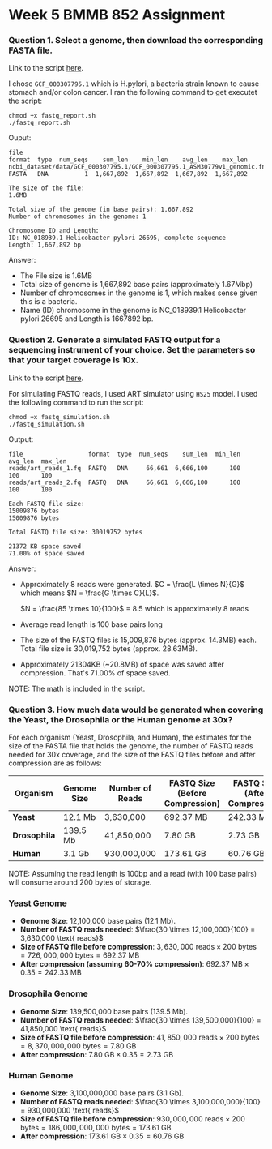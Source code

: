 # Week 5 BMMB 852 Assignment

### Question 1. Select a genome, then download the corresponding FASTA file.

Link to the script [here](https://github.com/stephwon/Applied_Bioinformatics_BMMB852/blob/main/Wk5/fastq_report.sh).

I chose `GCF_000307795.1` which is H.pylori, a bacteria strain known to cause stomach and/or colon cancer.
I ran the following command to get executet the script:
```
chmod +x fastq_report.sh
./fastq_report.sh
```
Ouput:
```
file                                                                      format  type  num_seqs    sum_len    min_len    avg_len    max_len
ncbi_dataset/data/GCF_000307795.1/GCF_000307795.1_ASM30779v1_genomic.fna  FASTA   DNA          1  1,667,892  1,667,892  1,667,892  1,667,892

The size of the file:
1.6MB

Total size of the genome (in base pairs): 1,667,892
Number of chromosomes in the genome: 1

Chromosome ID and Length:
ID: NC_018939.1 Helicobacter pylori 26695, complete sequence
Length: 1,667,892 bp
```
Answer:
* The File size is 1.6MB
* Total size of genome is 1,667,892 base pairs (approximately 1.67Mbp)
* Number of chromosomes in the genome is 1, which makes sense given this is a bacteria. 
* Name (ID) chromosome in the genome is NC_018939.1 Helicobacter pylori 26695 and Length is 1667892 bp.

### Question 2. Generate a simulated FASTQ output for a sequencing instrument of your choice.  Set the parameters so that your target coverage is 10x.

Link to the script [here](https://github.com/stephwon/Applied_Bioinformatics_BMMB852/blob/main/Wk5/fastq_simulation.sh).

For simulating FASTQ reads, I used ART simulator using `HS25` model.
I used the following command to run the script:
```
chmod +x fastq_simulation.sh
./fastq_simulation.sh
```

Output:
```
file                  format  type  num_seqs    sum_len  min_len  avg_len  max_len
reads/art_reads_1.fq  FASTQ   DNA     66,661  6,666,100      100      100      100
reads/art_reads_2.fq  FASTQ   DNA     66,661  6,666,100      100      100      100

Each FASTQ file size:
15009876 bytes
15009876 bytes

Total FASTQ file size: 30019752 bytes

21372 KB space saved
71.00% of space saved

```

Answer:
* Approximately 8 reads were generated. $C = \frac{L \times N}{G}$ which means $N = \frac{G \times C}{L}$.

  $N = \frac{85 \times 10}{100}$ = 8.5 which is approximately 8 reads

* Average read length is 100 base pairs long

* The size of the FASTQ files is 15,009,876 bytes (approx. 14.3MB) each. Total file size is 30,019,752 bytes (approx. 28.63MB).

* Approximately 21304KB (~20.8MB) of space was saved after compression. That's 71.00% of space saved. 

NOTE: The math is included in the script. 

### Question 3. How much data would be generated when covering the Yeast,  the Drosophila or the Human genome at 30x?


For each organism (Yeast, Drosophila, and Human), the estimates for the size of the FASTA file that holds the genome, the number of FASTQ reads needed for 30x coverage, and the size of the FASTQ files before and after compression are as follows:

| **Organism**       | **Genome Size** | **Number of Reads** | **FASTQ Size (Before Compression)** | **FASTQ Size (After Compression)** |
|--------------------|-----------------|---------------------|-------------------------------------|------------------------------------|
| **Yeast**          | 12.1 Mb         | 3,630,000           | 692.37 MB                           | 242.33 MB                         |
| **Drosophila**     | 139.5 Mb        | 41,850,000          | 7.80 GB                             | 2.73 GB                           |
| **Human**          | 3.1 Gb          | 930,000,000         | 173.61 GB                           | 60.76 GB                          |

NOTE: Assuming the read length is 100bp and a read (with 100 base pairs) will consume around 200 bytes of storage.

### **Yeast Genome**
- **Genome Size**: 12,100,000 base pairs (12.1 Mb).
- **Number of FASTQ reads needed**: 
    $\frac{30 \times 12,100,000}{100} = 3,630,000 \text{ reads}$
- **Size of FASTQ file before compression**: 
    $3,630,000 \text{ reads} \times 200 \text{ bytes} = 726,000,000 \text{ bytes} = 692.37 \text{ MB}$
- **After compression (assuming 60-70% compression)**: 
    $692.37 \text{ MB} \times 0.35 = 242.33 \text{ MB}$

### **Drosophila Genome**
- **Genome Size**: 139,500,000 base pairs (139.5 Mb).
- **Number of FASTQ reads needed**: 
    $\frac{30 \times 139,500,000}{100} = 41,850,000 \text{ reads}$
- **Size of FASTQ file before compression**: 
    $41,850,000 \text{ reads} \times 200 \text{ bytes} = 8,370,000,000 \text{ bytes} = 7.80 \text{ GB}$
- **After compression**: 
    $7.80 \text{ GB} \times 0.35 = 2.73 \text{ GB}$

### **Human Genome**
- **Genome Size**: 3,100,000,000 base pairs (3.1 Gb).
- **Number of FASTQ reads needed**: 
    $\frac{30 \times 3,100,000,000}{100} = 930,000,000 \text{ reads}$
- **Size of FASTQ file before compression**: 
    $930,000,000 \text{ reads} \times 200 \text{ bytes} = 186,000,000,000 \text{ bytes} = 173.61 \text{ GB}$
- **After compression**: 
    $173.61 \text{ GB} \times 0.35 = 60.76 \text{ GB}$
